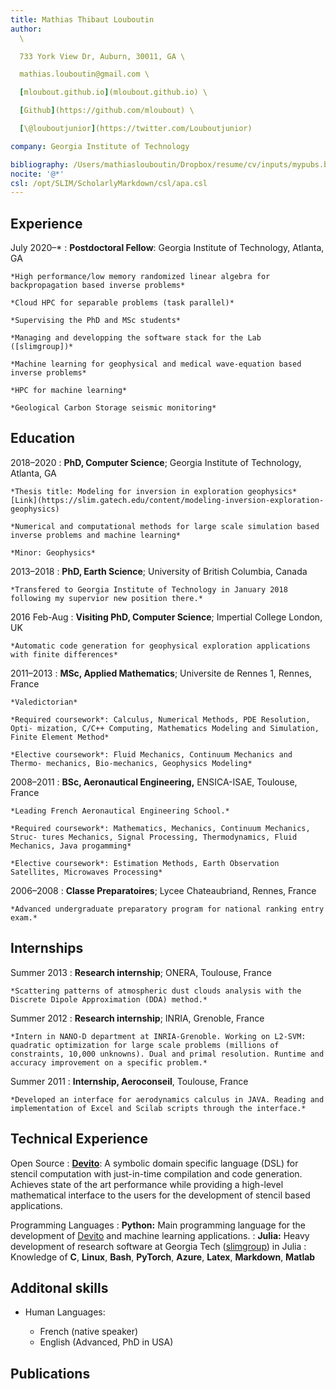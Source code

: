 ```yaml
---
title: Mathias Thibaut Louboutin
author: 
  \

  733 York View Dr, Auburn, 30011, GA \

  mathias.louboutin@gmail.com \

  [mloubout.github.io](mloubout.github.io) \

  [Github](https://github.com/mloubout) \

  [\@louboutjunior](https://twitter.com/Louboutjunior)

company: Georgia Institute of Technology

bibliography: /Users/mathiaslouboutin/Dropbox/resume/cv/inputs/mypubs.bib
nocite: '@*'
csl: /opt/SLIM/ScholarlyMarkdown/csl/apa.csl
---
```



Experience
----------

July 2020–*
:   **Postdoctoral Fellow**: Georgia Institute of Technology, Atlanta, GA

    *High performance/low memory randomized linear algebra for backpropagation based inverse problems*

    *Cloud HPC for separable problems (task parallel)*

    *Supervising the PhD and MSc students*

    *Managing and developping the software stack for the Lab ([slimgroup])*

    *Machine learning for geophysical and medical wave-equation based inverse problems*

    *HPC for machine learning*

    *Geological Carbon Storage seismic monitoring*


Education
---------

2018–2020
:   **PhD, Computer Science**; Georgia Institute of Technology, Atlanta, GA

    *Thesis title: Modeling for inversion in exploration geophysics*  [Link](https://slim.gatech.edu/content/modeling-inversion-exploration-geophysics)

    *Numerical and computational methods for large scale simulation based inverse problems and machine learning*

    *Minor: Geophysics*

2013–2018
:   **PhD, Earth Science**; University of British Columbia, Canada

    *Transfered to Georgia Institute of Technology in January 2018 following my supervior new position there.*

2016 Feb-Aug
:   **Visiting PhD, Computer Science**; Impertial College London, UK

    *Automatic code generation for geophysical exploration applications with finite differences*

2011–2013
:   **MSc, Applied Mathematics**; Universite de Rennes 1, Rennes, France

    *Valedictorian*

    *Required coursework*: Calculus, Numerical Methods, PDE Resolution, Opti- mization, C/C++ Computing, Mathematics Modeling and Simulation, Finite Element Method*

    *Elective coursework*: Fluid Mechanics, Continuum Mechanics and Thermo- mechanics, Bio-mechanics, Geophysics Modeling*

2008–2011
:   **BSc, Aeronautical Engineering,** ENSICA-ISAE, Toulouse, France

    *Leading French Aeronautical Engineering School.*

    *Required coursework*: Mathematics, Mechanics, Continuum Mechanics, Struc- tures Mechanics, Signal Processing, Thermodynamics, Fluid Mechanics, Java progamming*

    *Elective coursework*: Estimation Methods, Earth Observation Satellites, Microwaves Processing*

2006–2008
:   **Classe Preparatoires**; Lycee Chateaubriand, Rennes, France

    *Advanced undergraduate preparatory program for national ranking entry exam.*


Internships
----------

Summer 2013
:   **Research internship**; ONERA, Toulouse, France

    *Scattering patterns of atmospheric dust clouds analysis with the Discrete Dipole Approximation (DDA) method.*

Summer 2012
:   **Research internship**; INRIA, Grenoble, France

    *Intern in NANO-D department at INRIA-Grenoble. Working on L2-SVM: quadratic optimization for large scale problems (millions of constraints, 10,000 unknowns). Dual and primal resolution. Runtime and accuracy improvement on a specific problem.*

Summer 2011
:   **Internship, Aeroconseil**, Toulouse, France

    *Developed an interface for aerodynamics calculus in JAVA. Reading and implementation of Excel and Scilab scripts through the interface.*


Technical Experience
--------------------

Open Source
:   **[Devito]**: A symbolic domain specific language (DSL) for stencil computation with just-in-time compilation and code generation. Achieves state of the art performance while providing a high-level mathematical interface to the users for the development of stencil based applications.

Programming Languages
:   **Python:** Main programming language for the development of [Devito] and machine learning applications.
:   **Julia:** Heavy development of research software at  Georgia Tech ([slimgroup]) in Julia
:   Knowledge of **C**, **Linux**, **Bash**, **PyTorch**, **Azure**, **Latex**, **Markdown**, **Matlab**

[Devito]:https://github.com/devitocodes/devito
[slimgroup]:https://github.com/slimgroup

Additonal skills
----------------------------------------

* Human Languages:

     * French (native speaker)
     * English (Advanced, PhD in USA)


Publications
---------